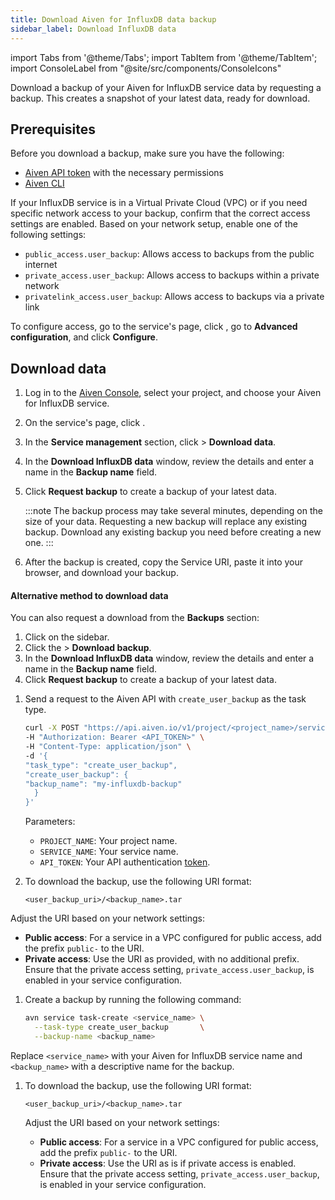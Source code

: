 ```yaml
---
title: Download Aiven for InfluxDB data backup
sidebar_label: Download InfluxDB data
---
```


import Tabs from '@theme/Tabs';
import TabItem from '@theme/TabItem';
import ConsoleLabel from "@site/src/components/ConsoleIcons"

Download a backup of your Aiven for InfluxDB service data by requesting a backup. This creates a snapshot of your latest data, ready for download.

## Prerequisites

Before you download a backup, make sure you have the following:

- [Aiven API token](/docs/platform/howto/create_authentication_token) with the necessary
  permissions
- [Aiven CLI](/docs/tools/cli)

If your InfluxDB service is in a Virtual Private Cloud (VPC) or if you need specific
network access to your backup, confirm that the correct access settings are enabled.
Based on your network setup, enable one of the following settings:

- `public_access.user_backup`: Allows access to backups from the public internet
- `private_access.user_backup`: Allows access to backups within a private network
- `privatelink_access.user_backup`: Allows access to backups via a private link

To configure access, go to the service's <ConsoleLabel name="overview" /> page,
click <ConsoleLabel name="service settings" />, go to **Advanced configuration**, and
click **Configure**.

## Download data

<Tabs groupId="method">
<TabItem value="console" label="Aiven Console">

1. Log in to the [Aiven Console](https://console.aiven.io/), select your project, and
   choose your Aiven for InfluxDB service.
1. On the service's <ConsoleLabel name="overview"/> page, click
  <ConsoleLabel name="service settings"/>.
1. In the  **Service management** section, click <ConsoleLabel name="actions"/> >
   **Download data**.
1. In the **Download InfluxDB data** window, review the details and enter a name
   in the **Backup name** field.
1. Click **Request backup** to create a backup of your latest data.

   :::note
   The backup process may take several minutes, depending on the size of your data.
   Requesting a new backup will replace any existing backup. Download any existing backup
   you need before creating a new one.
   :::

1. After the backup is created, copy the Service URI, paste it into your browser, and
   download your backup.

#### Alternative method to download data

You can also request a download from the **Backups** section:

1. Click <ConsoleLabel name="backups" /> on the sidebar.
1. Click the <ConsoleLabel name="actions" /> > **Download backup**.
1. In the **Download InfluxDB data** window, review the details and enter a name in
   the **Backup name** field.
1. Click **Request backup** to create a backup of your latest data.

</TabItem>
<TabItem value="api" label="Aiven API">

1. Send a request to the Aiven API with `create_user_backup` as the task type.

   ```bash
   curl -X POST "https://api.aiven.io/v1/project/<project_name>/service/<service_name>/task" \
   -H "Authorization: Bearer <API_TOKEN>" \
   -H "Content-Type: application/json" \
   -d '{
   "task_type": "create_user_backup",
   "create_user_backup": {
   "backup_name": "my-influxdb-backup"
     }
   }'
   ```

   Parameters:

   - `PROJECT_NAME`: Your project name.
   - `SERVICE_NAME`: Your service name.
   - `API_TOKEN`: Your API authentication
     [token](/docs/platform/concepts/authentication-tokens).

1. To download the backup, use the following URI format:

   ```plaintext
   <user_backup_uri>/<backup_name>.tar
   ```

  Adjust the URI based on your network settings:

   - **Public access**: For a service in a VPC configured for public access, add
     the prefix `public-` to the URI.
   - **Private access**: Use the URI as provided, with no additional prefix. Ensure that
    the private access setting, `private_access.user_backup`, is enabled in your
    service configuration.

</TabItem>

<TabItem value="cli" label="Aiven CLI">

1. Create a backup by running the following command:

   ```bash
   avn service task-create <service_name> \
     --task-type create_user_backup       \
     --backup-name <backup_name>

   ```

  Replace `<service_name>` with your Aiven for InfluxDB service name and
  `<backup_name>` with a descriptive name for the backup.

1. To download the backup, use the following URI format:

   ```plaintext
   <user_backup_uri>/<backup_name>.tar
   ```

   Adjust the URI based on your network settings:

   - **Public access**: For a service in a VPC configured for public access, add the
     prefix `public-` to the URI.
   - **Private access**: Use the URI as is if private access is enabled. Ensure that
    the private access setting, `private_access.user_backup`, is enabled in your
    service configuration.

</TabItem>
</Tabs>
